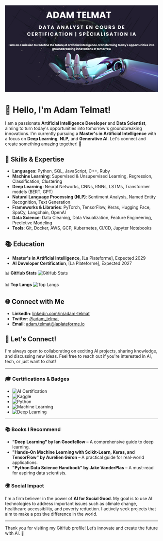 ![Profile Banner](https://github.com/adam-telmat/adam-telmat/blob/main/banniere_ia2.png?raw=true)

# 👋 Hello, I'm Adam Telmat!

I am a passionate **Artificial Intelligence Developer** and **Data Scientist**, aiming to turn today's opportunities into tomorrow's groundbreaking innovations. I'm currently pursuing a **Master's in Artificial Intelligence** with a focus on **Deep Learning**, **NLP**, and **Generative AI**. Let's connect and create something amazing together! 🚀

## 🧠 Skills & Expertise
- **Languages**: Python, SQL, JavaScript, C++, Ruby
- **Machine Learning**: Supervised & Unsupervised Learning, Regression, Classification, Clustering
- **Deep Learning**: Neural Networks, CNNs, RNNs, LSTMs, Transformer models (BERT, GPT)
- **Natural Language Processing (NLP)**: Sentiment Analysis, Named Entity Recognition, Text Generation
- **Frameworks & Libraries**: PyTorch, TensorFlow, Keras, Hugging Face, SpaCy, Langchain, OpenAI
- **Data Science**: Data Cleaning, Data Visualization, Feature Engineering, Predictive Modeling
- **Tools**: Git, Docker, AWS, GCP, Kubernetes, CI/CD, Jupyter Notebooks

 ## 📚 Education
- **Master's in Artificial Intelligence**, [La Plateforme], Expected 2029  
- **AI Developer Certification**, [La Plateforme], Expected 2027  

📊 **GitHub Stats**
![GitHub Stats](https://github-readme-stats.vercel.app/api?username=adam-telmat&show_icons=true&count_private=true&hide_title=true)

📊 **Top Langs**
![Top Langs](https://github-readme-stats.vercel.app/api/top-langs/?username=adam-telmat&layout=compact)

## 🌐 Connect with Me
- **LinkedIn**: [linkedin.com/in/adam-telmat](https://www.linkedin.com/in/adam-telmat-44b23315b)
- **Twitter**: [@adam_telmat](https://twitter.com/adam_telmat)
- **Email**: [adam.telmat@laplateforme.io](mailto:adam.telmat@laplateforme.io)


## 💬 Let's Connect!
I'm always open to collaborating on exciting AI projects, sharing knowledge, and discussing new ideas. Feel free to reach out if you're interested in AI, tech, or just want to chat!

---

### 🎓 Certifications & Badges
- ![AI Certification](https://img.shields.io/badge/AI%20Specialist-Certified-blue)
- ![Kaggle](https://img.shields.io/badge/Kaggle%20Competitions-10+%20Completed-green)
- ![Python](https://img.shields.io/badge/Python-3.9-blue)
- ![Machine Learning](https://img.shields.io/badge/Machine%20Learning-Advanced-blue)
- ![Deep Learning](https://img.shields.io/badge/Deep%20Learning-Advanced-blue)

---

### 📚 Books I Recommend
- **"Deep Learning" by Ian Goodfellow** – A comprehensive guide to deep learning.
- **"Hands-On Machine Learning with Scikit-Learn, Keras, and TensorFlow" by Aurélien Géron** – A practical guide for real-world applications.
- **"Python Data Science Handbook" by Jake VanderPlas** – A must-read for aspiring data scientists.

### 🌍 Social Impact
I'm a firm believer in the power of **AI for Social Good**. My goal is to use AI technologies to address important issues such as climate change, healthcare accessibility, and poverty reduction. I actively seek projects that aim to make a positive difference in the world.

---

Thank you for visiting my GitHub profile! Let’s innovate and create the future with AI. 🚀









